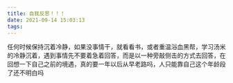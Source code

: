 ```yaml
---
title: 自我反思！！！
date: 2021-09-14 15:03:13
tags:
---
```


任何时候保持沉着冷静，如果没事情干，就看看书，或者重温浴血黑帮，学习汤米的冷静沉着，遇到事情先不要着急着回答，而是以一种旁敲侧击的方式去回答，在回想一下自己之前的境遇，真的要一年以后从早老路吗，人只能靠自己这个年龄段了还不明白吗
